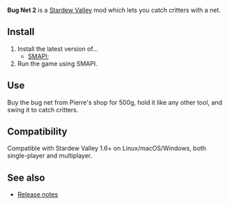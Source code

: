 ﻿**Bug Net 2** is a [Stardew Valley](http://stardewvalley.net/) mod which lets you catch critters with
a net.

## Install
1. Install the latest version of...
   * [SMAPI](https://smapi.io);
2. Run the game using SMAPI.

## Use
Buy the bug net from Pierre's shop for 500g, hold it like any other tool, and swing it to catch
critters.

## Compatibility
Compatible with Stardew Valley 1.6+ on Linux/macOS/Windows, both single-player and multiplayer.

## See also
* [Release notes](release-notes.md)
